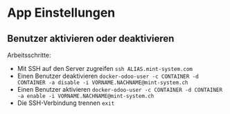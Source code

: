 # App Einstellungen
## Benutzer aktivieren oder deaktivieren

Arbeitsschritte:
* Mit SSH auf den Server zugreifen `ssh ALIAS.mint-system.com`
* Einen Benutzer deaktivieren `docker-odoo-user -c CONTAINER -d CONTAINER -a disable -i VORNAME.NACHNAME@mint-system.ch`
* Einen Benutzer aktivieren `docker-odoo-user -c CONTAINER -d CONTAINER -a enable -i VORNAME.NACHNAME@mint-system.ch`
* Die SSH-Verbindung trennen `exit`